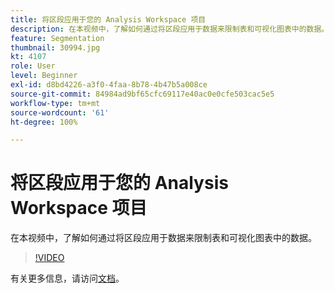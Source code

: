 ```yaml
---
title: 将区段应用于您的 Analysis Workspace 项目
description: 在本视频中，了解如何通过将区段应用于数据来限制表和可视化图表中的数据。
feature: Segmentation
thumbnail: 30994.jpg
kt: 4107
role: User
level: Beginner
exl-id: d8bd4226-a3f0-4faa-8b78-4b47b5a008ce
source-git-commit: 84984ad9bf65cfc69117e40ac0e0cfe503cac5e5
workflow-type: tm+mt
source-wordcount: '61'
ht-degree: 100%

---
```


# 将区段应用于您的 Analysis Workspace 项目

在本视频中，了解如何通过将区段应用于数据来限制表和可视化图表中的数据。

>[!VIDEO](https://video.tv.adobe.com/v/33231/?quality=12&learn=on&captions=chi_hans)

有关更多信息，请访问[文档](https://experienceleague.adobe.com/docs/analytics/components/segmentation/segmentation-workflow/t-seg-apply.html?lang=zh-Hans)。
